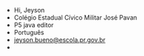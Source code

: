 - Hi, Jeyson 
- Colégio Estadual Cívico Militar José Pavan
- P5 java editor 
- Português 
- jeyson.bueno@escola.pr.gov.br
- 
<!---
jvdpb/jvdpb is a ✨ special ✨ repository because its `README.md` (this file) appears on your GitHub profile.
You can click the Preview link to take a look at your changes.
--->
